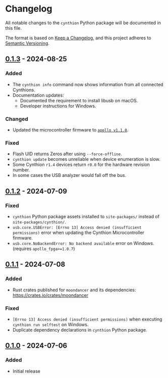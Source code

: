 # Changelog

All notable changes to the `cynthion` Python package will be documented in this file.

The format is based on [Keep a Changelog](https://keepachangelog.com/en/1.1.0/),
and this project adheres to [Semantic Versioning](https://semver.org/spec/v2.0.0.html).

<!--
## [Unreleased]
-->

## [0.1.3] - 2024-08-25
### Added
* The `cynthion info` command now shows information from all connected Cynthions.
* Documentation updates:
  - Documented the requirement to install libusb on macOS.
  - Developer instructions for Windows.

### Changed
* Updated the microcontroller firmware to [`apollo v1.1.0`].

### Fixed
* Flash UID returns Zeros after using `--force-offline`.
* `cynthion update` becomes unreliable when device enumeration is slow.
* Some Cynthion `r1.4` devices return `r0.0` for the hardware revision number.
* In some cases the USB analyzer would fall off the bus.

[`apollo v1.1.0`]: https://github.com/greatscottgadgets/apollo/releases/tag/v1.1.0


## [0.1.2] - 2024-07-09
### Fixed
- `cynthion` Python package assets installed to `site-packages/` instead of `site-packages/cynthion/`.
- `usb.core.USBError: [Errno 13] Access denied (insufficient permissions)` error when updating the Cynthion Microcontroller firmware.
- `usb.core.NoBackendError: No backend available` error on Windows. (requires `apollo_fpga>=1.0.7`)


## [0.1.1] - 2024-07-08
### Added
- Rust crates published for `moondancer` and its dependencies: https://crates.io/crates/moondancer
### Fixed
- `[Errno 13] Access denied (insufficient permissions)` when executing `cynthion run selftest` on Windows.
- Duplicate dependency declarations in `cynthion` Python package.


## [0.1.0] - 2024-07-06
### Added
- Initial release

[Unreleased]: https://github.com/greatscottgadgets/cynthion/compare/0.1.3...HEAD
[0.1.3]: https://github.com/greatscottgadgets/cynthion/compare/0.1.2...0.1.3
[0.1.2]: https://github.com/greatscottgadgets/cynthion/compare/0.1.1...0.1.2
[0.1.1]: https://github.com/greatscottgadgets/cynthion/compare/0.1.0...0.1.1
[0.1.0]: https://github.com/greatscottgadgets/cynthion/releases/tag/0.1.0
